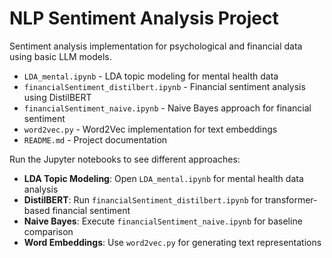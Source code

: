 # NLP Sentiment Analysis Project

Sentiment analysis implementation for psychological and financial data using basic LLM models.


- `LDA_mental.ipynb` - LDA topic modeling for mental health data
- `financialSentiment_distilbert.ipynb` - Financial sentiment analysis using DistilBERT
- `financialSentiment_naive.ipynb` - Naive Bayes approach for financial sentiment
- `word2vec.py` - Word2Vec implementation for text embeddings
- `README.md` - Project documentation


Run the Jupyter notebooks to see different approaches:

- **LDA Topic Modeling**: Open `LDA_mental.ipynb` for mental health data analysis
- **DistilBERT**: Run `financialSentiment_distilbert.ipynb` for transformer-based financial sentiment
- **Naive Bayes**: Execute `financialSentiment_naive.ipynb` for baseline comparison
- **Word Embeddings**: Use `word2vec.py` for generating text representations
